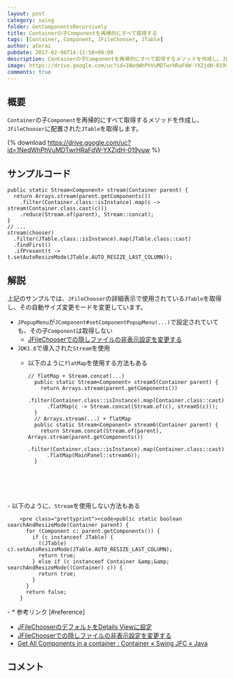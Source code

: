 ```yaml
---
layout: post
category: swing
folder: GetComponentsRecursively
title: Containerの子Componentを再帰的にすべて取得する
tags: [Container, Component, JFileChooser, JTable]
author: aterai
pubdate: 2017-02-06T14:11:50+09:00
description: Containerの子Componentを再帰的にすべて取得するメソッドを作成し、JFileChooserに配置されたJTableを取得します。
image: https://drive.google.com/uc?id=1NedWhPhVuMDTwrHRaFdW-YXZjdH-019yuw
comments: true
---
```

## 概要
`Container`の子`Component`を再帰的にすべて取得するメソッドを作成し、`JFileChooser`に配置された`JTable`を取得します。

{% download https://drive.google.com/uc?id=1NedWhPhVuMDTwrHRaFdW-YXZjdH-019yuw %}

## サンプルコード
<pre class="prettyprint"><code>public static Stream&lt;Component&gt; stream(Container parent) {
  return Arrays.stream(parent.getComponents())
    .filter(Container.class::isInstance).map(c -&gt; stream(Container.class.cast(c)))
    .reduce(Stream.of(parent), Stream::concat);
}
// ...
stream(chooser)
  .filter(JTable.class::isInstance).map(JTable.class::cast)
  .findFirst()
  .ifPresent(t -&gt; t.setAutoResizeMode(JTable.AUTO_RESIZE_LAST_COLUMN));
</code></pre>

## 解説
上記のサンプルでは、`JFileChooser`の詳細表示で使用されている`JTable`を取得し、その自動サイズ変更モードを変更しています。

- `JPopupMenu`が`JComponent#setComponentPopupMenu(...)`で設定されていても、その子`Component`は取得しない
    - [JFileChooserでの隠しファイルの非表示設定を変更する](https://ateraimemo.com/Swing/FileHidingEnabled.html)
- `JDK1.8`で導入された`Stream`を使用
    - 以下のように`flatMap`を使用する方法もある
        
        <pre class="prettyprint"><code>// flatMap + Stream.concat(...)
        public static Stream&lt;Component&gt; stream5(Container parent) {
          return Arrays.stream(parent.getComponents())
            .filter(Container.class::isInstance).map(Container.class::cast)
            .flatMap(c -&gt; Stream.concat(Stream.of(c), stream5(c)));
        }
        // Arrays.stream(...) + flatMap
        public static Stream&lt;Component&gt; stream6(Container parent) {
          return Stream.concat(Stream.of(parent), Arrays.stream(parent.getComponents())
            .filter(Container.class::isInstance).map(Container.class::cast)
            .flatMap(MainPanel::stream6));
        }
</code></pre>
    - 以下のように、`Stream`を使用しない方法もある
        
        <pre class="prettyprint"><code>public static boolean searchAndResizeMode(Container parent) {
          for (Component c: parent.getComponents()) {
            if (c instanceof JTable) {
              ((JTable) c).setAutoResizeMode(JTable.AUTO_RESIZE_LAST_COLUMN);
              return true;
            } else if (c instanceof Container &amp;&amp; searchAndResizeMode((Container) c)) {
              return true;
            }
          }
          return false;
        }
</code></pre>
    - * 参考リンク [#reference]
- [JFileChooserのデフォルトをDetails Viewに設定](https://ateraimemo.com/Swing/DetailsViewFileChooser.html)
- [JFileChooserでの隠しファイルの非表示設定を変更する](https://ateraimemo.com/Swing/FileHidingEnabled.html)
- [Get All Components in a container : Container « Swing JFC « Java](http://www.java2s.com/Code/Java/Swing-JFC/GetAllComponentsinacontainer.htm)

<!-- dummy comment line for breaking list -->

## コメント
